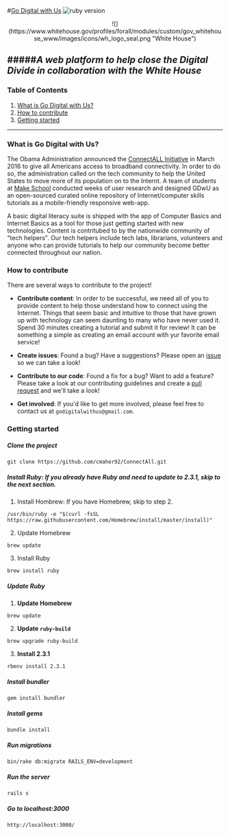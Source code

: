 #[Go Digital with Us](http://www.godigitalwith.us/)
![ruby version](https://img.shields.io/badge/ruby-2.3.1-brightgreen.svg)

<center>
  ![](https://www.whitehouse.gov/profiles/forall/modules/custom/gov_whitehouse_www/images/icons/wh_logo_seal.png "White House")
</center>

#####*A web platform to help close the Digital Divide in collaboration with the White House*
---

### Table of Contents
1. [What is Go Digital with Us?](What-is-Go-Digital-with-Us?)
2. [How to contribute](How-to-contribute)
3. [Getting started](Getting-started)
---

### What is Go Digital with Us?
The Obama Administration announced the [ConnectALL Initiative](http://make.sc/whitehouse) in March 2016 to give all Americans access to broadband connectivity. In order to do so, the administration called on the tech community to help the United States to move more of its population on to the Internt. A team of students at [Make School](https://www.makeschool.com/founding-class) conducted weeks of user research and designed GDwU as an open-sourced curated online repository of Internet/computer skills tutorials as a mobile-friendly responsive web-app.

A basic digital literacy suite is shipped with the app of Computer Basics and Internet Basics as a tool for those just getting started with new technologies. Content is contritubed to by the nationwide community of "tech helpers". Our tech helpers include tech labs, librarians, volunteers and anyone who can provide tutorials to help our community become better connected throughout our nation.

### How to contribute
There are several ways to contribute to the project!

* **Contribute content**: In order to be successful, we need all of you to provide content to help those understand how to connect using the Internet. Things that seem basic and intuitive to those that have grown up with technology can seem daunting to many who have never used it. Spend 30 minutes creating a tutorial and submit it for review! It can be something a simple as creating an email account with yur favorite email service!

* **Create issues**: Found a bug? Have a suggestions? Please open an [issue](https://github.com/cmaher92/ConnectAll/issues) so we can take a look!

* **Contribute to our code**: Found a fix for a bug? Want to add a feature? Please take a look at our contributing guidelines and create a [pull request](https://github.com/cmaher92/ConnectAll/pulls) and we'll take a look!

* **Get involved**: If you'd like to get more involved, please feel free to contact us at `godigitalwithus@gmail.com`.

### Getting started

##### **Clone the project**
```
git clone https://github.com/cmaher92/ConnectAll.git
```
##### Install Ruby: If you already have Ruby and need to update to 2.3.1, skip to the next section.

1. Install Hombrew: If you have Homebrew, skip to step 2.
```
/usr/bin/ruby -e "$(curl -fsSL https://raw.githubusercontent.com/Homebrew/install/master/install)"
```
2. Update Homebrew
```
brew update
```
3. Install Ruby
```
brew install ruby
```

##### **Update Ruby**

1. **Update Homebrew**
```
brew update
```
2. **Update `ruby-build`**
```
brew upgrade ruby-build
```
3. **Install 2.3.1**
```
rbenv install 2.3.1
```
##### Install bundler
```
gem install bundler
```

##### Install gems
```
bundle install
```
##### Run migrations
```
bin/rake db:migrate RAILS_ENV=development
```

##### Run the server
```
rails s
```

##### Go to localhost:3000
```
http://localhost:3000/
```
